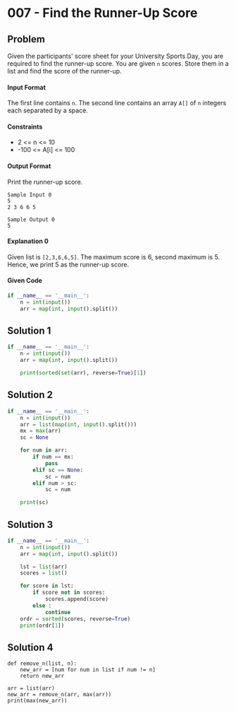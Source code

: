 # 007 - Find the Runner-Up Score
## Problem

Given the participants' score sheet for your University Sports Day, you are required to find the runner-up score. You are given `n` scores. Store them in a list and find the score of the runner-up.

#### Input Format

The first line contains `n`. The second line contains an array `A[]`  of `n` integers each separated by a space.

#### Constraints
- 2 <= n <= 10
- -100 <= A[i] <= 100

#### Output Format

Print the runner-up score.

```
Sample Input 0
5
2 3 6 6 5
```

```
Sample Output 0
5
```

#### Explanation 0
Given list is `[2,3,6,6,5]`. The maximum score is 6, second maximum is 5. Hence, we print 5 as the runner-up score.

#### Given Code

```python
if __name__ == '__main__':
    n = int(input())
    arr = map(int, input().split())
```

## Solution 1

```python
if __name__ == '__main__':
    n = int(input())
    arr = map(int, input().split())

    print(sorted(set(arr), reverse=True)[1])
```


## Solution 2

```python
if __name__ == '__main__':
    n = int(input())
    arr = list(map(int, input().split()))
    mx = max(arr)
    sc = None

    for num in arr:
        if num == mx:
            pass
        elif sc == None:
            sc = num
        elif num > sc:
            sc = num

    print(sc)
```



## Solution 3

```python
if __name__ == '__main__':
    n = int(input())
    arr = map(int, input().split())

    lst = list(arr)
    scores = list()

    for score in lst:
        if score not in scores:
            scores.append(score)
        else :
            continue
    ordr = sorted(scores, reverse=True)
    print(ordr[1])
```



## Solution 4

```
def remove_n(list, n):
    new_arr = [num for num in list if num != n]
    return new_arr

arr = list(arr)
new_arr = remove_n(arr, max(arr))
print(max(new_arr))
```
